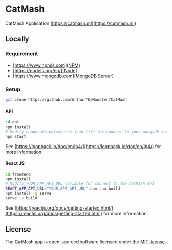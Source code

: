 # CatMash

CatMash Application [https://catmash.ml](https://catmash.ml)

## Locally
### Requirement
- [https://www.npmjs.com](NPM)
- [https://nodejs.org/en/](Node)
- [https://www.mongodb.com](MongoDB Server)

### Setup
```bash
git clone https://github.com/ArthurTheMonster/CatMash
```
#### API
```bash
cd api
npm install
# Modify happycats.datasource.json file for connect to your mongodb server
npm start
```

See [https://loopback.io/doc/en/lb4/](https://loopback.io/doc/en/lb4/) for more information.

#### React JS
```bash
cd frontend
npm install
# Modify YOUR_APP_API_URL variable for connect to the CatMash API
REACT_APP_API_URL="YOUR_APP_API_URL" npm run build
npm install -g serve
serve -s build
```

See [https://reactjs.org/docs/getting-started.html/](https://reactjs.org/docs/getting-started.html) for more information.

## License
The CatMash app is open-sourced software licensed under the [MIT license](http://opensource.org/licenses/MIT).
